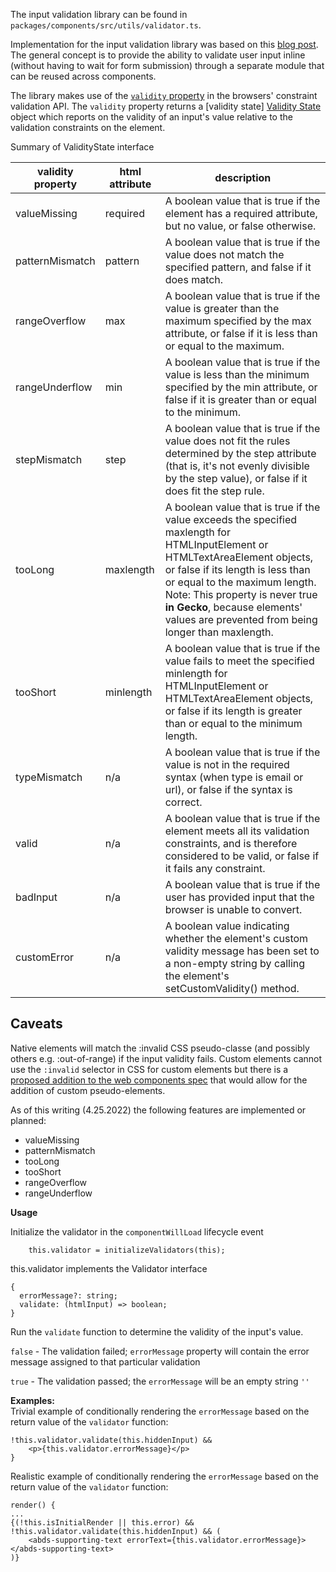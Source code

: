 The input validation library can be found in `packages/components/src/utils/validator.ts`. 

Implementation for the input validation library was based on this [blog post](https://medium.com/@sebastien.lubineau/input-validation-with-stenciljs-f464644545c8).  The general concept is to provide the ability to validate user input inline (without having to wait for form submission) through a separate module that can be reused across components.  

The library makes use of the [`validity` property](https://developer.mozilla.org/en-US/docs/Web/API/HTMLObjectElement/validity) in the browsers' constraint validation API.
The `validity` property returns a [validity state]  [Validity State](https://developer.mozilla.org/en-US/docs/Web/API/ValidityState) object which reports on the validity of an input's value relative to the validation constraints on the element.

Summary of ValidityState interface


| validity property | html attribute| description |
|--|--|--|
| valueMissing |required |  A boolean value that is true if the element has a required attribute, but no value, or false otherwise. |
| patternMismatch | pattern | A boolean value that is true if the value does not match the specified pattern, and false if it does match. |
|rangeOverflow | max |  A boolean value that is true if the value is greater than the maximum specified by the max attribute, or false if it is less than or equal to the maximum. |
| rangeUnderflow | min |  A boolean value that is true if the value is less than the minimum specified by the min attribute, or false if it is greater than or equal to the minimum. |
| stepMismatch | step |  A boolean value that is true if the value does not fit the rules determined by the step attribute (that is, it's not evenly divisible by the step value), or false if it does fit the step rule. |
| tooLong | maxlength | A boolean value that is true if the value exceeds the specified maxlength for HTMLInputElement or HTMLTextAreaElement objects, or false if its length is less than or equal to the maximum length. Note: This property is never true **in Gecko**, because elements' values are prevented from being longer than maxlength. |
| tooShort | minlength | A boolean value that is true if the value fails to meet the specified minlength for HTMLInputElement or HTMLTextAreaElement objects, or false if its length is greater than or equal to the minimum length. |
| typeMismatch | n/a | A boolean value that is true if the value is not in the required syntax (when type is email or url), or false if the syntax is correct. |
| valid | n/a | A boolean value that is true if the element meets all its validation constraints, and is therefore considered to be valid, or false if it fails any constraint. |
| badInput | n/a | A boolean value that is true if the user has provided input that the browser is unable to convert. |
| customError | n/a | A boolean value indicating whether the element's custom validity message has been set to a non-empty string by calling the element's setCustomValidity() method. |

## Caveats
Native elements will match the :invalid CSS pseudo-classe (and possibly others e.g. :out-of-range) if the input validity fails. Custom elements cannot use the `:invalid` selector in CSS for custom elements but there is a [proposed addition to the web components spec](https://github.com/WICG/webcomponents/issues/300) that would allow for the addition of custom pseudo-elements.

As of this writing (4.25.2022) the following features are implemented or planned:

- valueMissing
- patternMismatch
- tooLong
- tooShort
- rangeOverflow
- rangeUnderflow

**Usage**

Initialize the validator in the `componentWillLoad` lifecycle event

```
    this.validator = initializeValidators(this);
```

this.validator implements the Validator interface

```
{
  errorMessage?: string;
  validate: (htmlInput) => boolean;
}
```

Run the `validate` function to determine the validity of the input's value.

`false` - The validation failed; `errorMessage` property will contain the error message assigned to that particular validation

`true` - The validation passed; the `errorMessage` will be an empty string `''`

**Examples:**  
Trivial example of conditionally rendering the `errorMessage` based on the return value of the `validator` function:

```
!this.validator.validate(this.hiddenInput) && 
    <p>{this.validator.errorMessage}</p>
}
```

Realistic example of conditionally rendering the `errorMessage` based on the return value of the `validator` function:

```
render() {
...
{(!this.isInitialRender || this.error) && !this.validator.validate(this.hiddenInput) && (
    <abds-supporting-text errorText={this.validator.errorMessage}></abds-supporting-text>
)}
```

